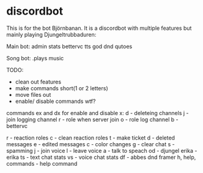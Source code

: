# discordbot
This is for the bot Björnbanan.
It is a discordbot with multiple features but mainly playing Djungeltrubbaduren:


Main bot:
admin
stats
bettervc
tts
god
dnd
qutoes

Song bot:
.plays music


TODO:
- clean out features
- make commands short(1 or 2 letters)
- move files out 
- enable/ disable commands wtf?


commands
ex and dx for enable and disable x:
d - deleteing channels
j - join logging channel
r - role when server join
o - role log channel
b - bettervc

r - reaction roles
c - clean reaction roles
t - make ticket
d - deleted messages
e - edited messages
c - color changes
g - clear chat
s - spamming
j - join voice
l - leave voice
a - talk to speach
od - djungel
erika - erika
ts - text chat stats
vs - voice chat stats
df - abbes dnd framer
h, help, commands - help command